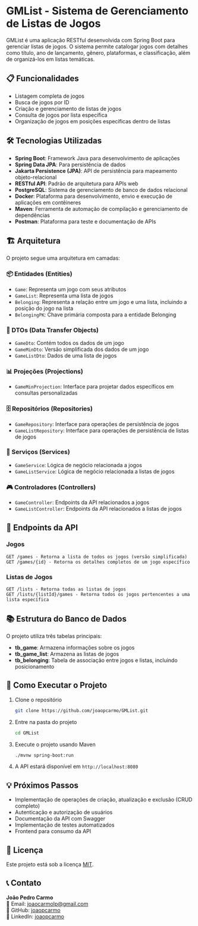 # GMList - Sistema de Gerenciamento de Listas de Jogos

GMList é uma aplicação RESTful desenvolvida com Spring Boot para gerenciar listas de jogos. O sistema permite catalogar jogos com detalhes como título, ano de lançamento, gênero, plataformas, e classificação, além de organizá-los em listas temáticas.

## 📋 Funcionalidades

- Listagem completa de jogos
- Busca de jogos por ID
- Criação e gerenciamento de listas de jogos
- Consulta de jogos por lista específica
- Organização de jogos em posições específicas dentro de listas

## 🛠️ Tecnologias Utilizadas

- **Spring Boot**: Framework Java para desenvolvimento de aplicações
- **Spring Data JPA**: Para persistência de dados
- **Jakarta Persistence (JPA)**: API de persistência para mapeamento objeto-relacional
- **RESTful API**: Padrão de arquitetura para APIs web
- **PostgreSQL**: Sistema de gerenciamento de banco de dados relacional
- **Docker**: Plataforma para desenvolvimento, envio e execução de aplicações em contêineres
- **Maven**: Ferramenta de automação de compilação e gerenciamento de dependências
- **Postman**: Plataforma para teste e documentação de APIs

## 🏗️ Arquitetura

O projeto segue uma arquitetura em camadas:

### 📦 Entidades (Entities)
- `Game`: Representa um jogo com seus atributos
- `GameList`: Representa uma lista de jogos
- `Belonging`: Representa a relação entre um jogo e uma lista, incluindo a posição do jogo na lista
- `BelongingPK`: Chave primária composta para a entidade Belonging

### 🔄 DTOs (Data Transfer Objects)
- `GameDto`: Contém todos os dados de um jogo
- `GameMinDto`: Versão simplificada dos dados de um jogo
- `GameListDto`: Dados de uma lista de jogos

### 📊 Projeções (Projections)
- `GameMinProjection`: Interface para projetar dados específicos em consultas personalizadas

### 🗄️ Repositórios (Repositories)
- `GameRepository`: Interface para operações de persistência de jogos
- `GameListRepository`: Interface para operações de persistência de listas de jogos

### 🔧 Serviços (Services)
- `GameService`: Lógica de negócio relacionada a jogos
- `GameListService`: Lógica de negócio relacionada a listas de jogos

### 🎮 Controladores (Controllers)
- `GameController`: Endpoints da API relacionados a jogos
- `GameListController`: Endpoints da API relacionados a listas de jogos

## 🔌 Endpoints da API

### Jogos

```
GET /games - Retorna a lista de todos os jogos (versão simplificada)
GET /games/{id} - Retorna os detalhes completos de um jogo específico
```

### Listas de Jogos

```
GET /lists - Retorna todas as listas de jogos
GET /lists/{listId}/games - Retorna todos os jogos pertencentes a uma lista específica
```


## 📚 Estrutura do Banco de Dados

O projeto utiliza três tabelas principais:

- **tb_game**: Armazena informações sobre os jogos
- **tb_game_list**: Armazena as listas de jogos
- **tb_belonging**: Tabela de associação entre jogos e listas, incluindo posicionamento


## 🚀 Como Executar o Projeto

1. Clone o repositório
   ```bash
   git clone https://github.com/joaopcarmo/GMList.git
   ```

2. Entre na pasta do projeto
   ```bash
   cd GMList
   ```

3. Execute o projeto usando Maven
   ```bash
   ./mvnw spring-boot:run
   ```

4. A API estará disponível em `http://localhost:8080`


## 💡 Próximos Passos

- Implementação de operações de criação, atualização e exclusão (CRUD completo)
- Autenticação e autorização de usuários
- Documentação da API com Swagger
- Implementação de testes automatizados
- Frontend para consumo da API


## 📄 Licença

Este projeto está sob a licença [MIT](LICENSE).



## 📞 Contato

**João Pedro Carmo**  
📧 Email: [joaocarmolp@gmail.com](mailto:joaocarmolp@gmail.com)  
🐙 GitHub: [joaopcarmo](https://github.com/joaopcarmo)  
💼 LinkedIn: [joaopcarmo](https://www.linkedin.com/in/joaopcarmo/)
